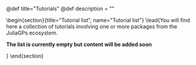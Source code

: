 @def title="Tutorials"
@def description = ""

\begin{section}{title="Tutorial list", name="Tutorial list"}
\lead{You will find here a collection of tutorials involving one or more packages from the JuliaGPs ecosystem.

**The list is currently empty but content will be added soon**
<!-- - [Gaussian Process Regression with hyperparameter optimization](tutorials/gpwithopt) -->

}
\end{section}